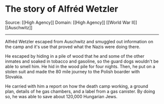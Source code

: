 # The story of Alfréd Wetzler

Source: [[High Agency]]
Domain: [[High Agency]] [[World War II]] [[Auschwitz]]

---

Alfréd Wetzler escaped from Auschwitz and smuggled out information on the camp and it's use that proved what the Nazis were doing there.

He escaped by hiding in a pile of wood that he and some of the other inmates and soaked in tobacco and gasoline, so the guard dogs wouldn't be able to smell him. He hid in the wood pile for four nights. Then, he put on a stolen suit and made the 80 mile journey to the Polish boarder with Slovakia.

He carried with him a report on how the death camp working, a ground plan, details of he gas chambers, and a label from a gas canister. By doing so, he was able to save about 120,000 Hungarian Jews.